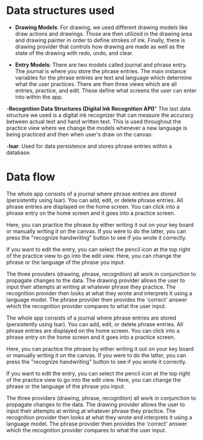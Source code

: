 # Data structures used

- **Drawing Models**: For drawing, we used different drawing models like draw actions and drawings. Those are then utilized in the drawing area and drawing painter in order to define strokes of ink. Finally, there is drawing provider that controls how drawing are made as well as the state of the drawing with redo, undo, and clear.

- **Entry Models**: There are two models called journal and phrase entry. The journal is where you store the phrase entries. The main instance variables for the phrase entries are text and language which determine what the user practices. There are then three views which are all entries, practice, and edit. These define what screens the user can enter into within the app.

-**Recognition Data Structures (Digital Ink Recognition API)**" The last data structure we used is a digital ink recognizer that can measure the accuracy between actual text and hand written text. This is used throughout the practice view where we change the models whenever a new language is being practiced and then when user's draw on the canvas.

-**Isar**: Used for data persistence and stores phrase entries within a database.

# Data flow

The whole app consists of a journal where phrase entries are stored (persistently using Isar). You can add, edit, or delete phrase entries. All phrase entries are displayed on the home screen. You can click into a phrase entry on the home screen and it goes into a practice screen. 

Here, you can practice the phrase by either writing it out on your key board or manually writing it on the canvas. If you were to do the latter, you can press the "recognize handwriting" button to see if you wrote it correctly. 

If you want to edit the entry, you can select the pencil icon at the top right of the practice view to go into the edit view. Here, you can change the phrase or the language of the phrase you input. 

The three providers (drawing, phrase, recognition) all work in conjunction to propagate changes to the data. The drawing provider allows the user to input their attempts at writing at whatever phrase they practice. The recognition provider then looks at what they wrote and interprets it using a language model. The phrase provider then provides the 'correct' answer which the recognition provider compares to what the user input. 

The whole app consists of a journal where phrase entries are stored (persistently using Isar). You can add, edit, or delete phrase entries. All phrase entries are displayed on the home screen. You can click into a phrase entry on the home screen and it goes into a practice screen. 

Here, you can practice the phrase by either writing it out on your key board or manually writing it on the canvas. If you were to do the latter, you can press the "recognize handwriting" button to see if you wrote it correctly. 

If you want to edit the entry, you can select the pencil icon at the top right of the practice view to go into the edit view. Here, you can change the phrase or the language of the phrase you input. 

The three providers (drawing, phrase, recognition) all work in conjunction to propagate changes to the data. The drawing provider allows the user to input their attempts at writing at whatever phrase they practice. The recognition provider then looks at what they wrote and interprets it using a language model. The phrase provider then provides the 'correct' answer which the recognition provider compares to what the user input. 